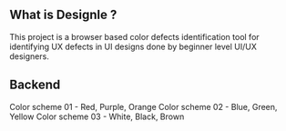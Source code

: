 ## What is Designle ?

This project is a browser based color defects identification tool for identifying UX defects in UI designs done by beginner level UI/UX designers. 

## Backend

Color scheme 01 - Red, Purple, Orange
Color scheme 02 - Blue, Green, Yellow
Color scheme 03 - White, Black, Brown